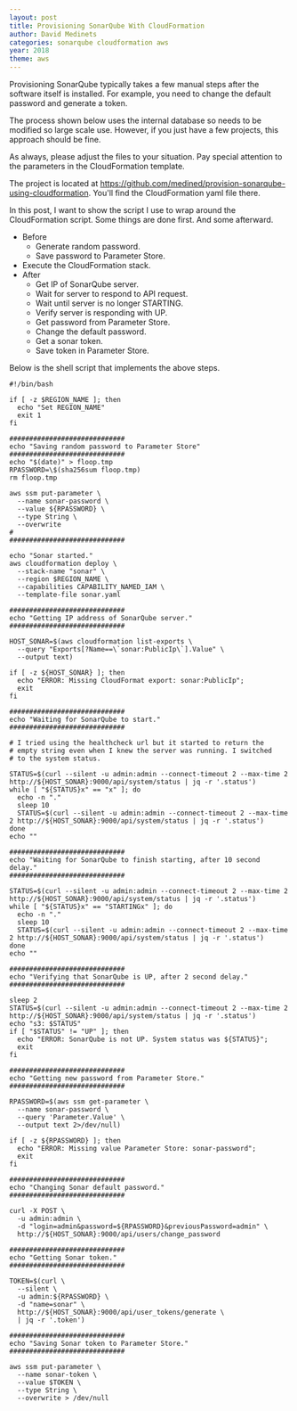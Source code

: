 ```yaml
---
layout: post
title: Provisioning SonarQube With CloudFormation
author: David Medinets
categories: sonarqube cloudformation aws
year: 2018
theme: aws
---
```


Provisioning SonarQube typically takes a few manual steps after the software
itself is installed. For example, you need to change the default password and
generate a token.

The process shown below uses the internal database so needs to be modified so
large scale use. However, if you just have a few projects, this approach should
be fine.

As always, please adjust the files to your situation. Pay special attention
to the parameters in the CloudFormation template.

The project is located at https://github.com/medined/provision-sonarqube-using-cloudformation.
You'll find the CloudFormation yaml file there.

In this post, I want to show the script I use to wrap around the CloudFormation
script. Some things are done first. And some afterward.

* Before
  * Generate random password.
  * Save password to Parameter Store.
* Execute the CloudFormation stack.
* After
  * Get IP of SonarQube server.
  * Wait for server to respond to API request.
  * Wait until server is no longer STARTING.
  * Verify server is responding with UP.
  * Get password from Parameter Store.
  * Change the default password.
  * Get a sonar token.
  * Save token in Parameter Store.

Below is the shell script that implements the above steps.

```
#!/bin/bash

if [ -z $REGION_NAME ]; then
  echo "Set REGION_NAME"
  exit 1
fi

#############################
echo "Saving random password to Parameter Store"
#############################
echo "$(date)" > floop.tmp
RPASSWORD=\$(sha256sum floop.tmp)
rm floop.tmp

aws ssm put-parameter \
  --name sonar-password \
  --value ${RPASSWORD} \
  --type String \
  --overwrite
#
#############################

echo "Sonar started."
aws cloudformation deploy \
  --stack-name "sonar" \
  --region $REGION_NAME \
  --capabilities CAPABILITY_NAMED_IAM \
  --template-file sonar.yaml

#############################
echo "Getting IP address of SonarQube server."
#############################

HOST_SONAR=$(aws cloudformation list-exports \
  --query "Exports[?Name==\`sonar:PublicIp\`].Value" \
  --output text)

if [ -z ${HOST_SONAR} ]; then
  echo "ERROR: Missing CloudFormat export: sonar:PublicIp";
  exit
fi

#############################
echo "Waiting for SonarQube to start."
#############################

# I tried using the healthcheck url but it started to return the
# empty string even when I knew the server was running. I switched
# to the system status.

STATUS=$(curl --silent -u admin:admin --connect-timeout 2 --max-time 2 http://${HOST_SONAR}:9000/api/system/status | jq -r '.status')
while [ "${STATUS}x" == "x" ]; do
  echo -n "."
  sleep 10
  STATUS=$(curl --silent -u admin:admin --connect-timeout 2 --max-time 2 http://${HOST_SONAR}:9000/api/system/status | jq -r '.status')
done
echo ""

#############################
echo "Waiting for SonarQube to finish starting, after 10 second delay."
#############################

STATUS=$(curl --silent -u admin:admin --connect-timeout 2 --max-time 2 http://${HOST_SONAR}:9000/api/system/status | jq -r '.status')
while [ "${STATUS}x" == "STARTINGx" ]; do
  echo -n "."
  sleep 10
  STATUS=$(curl --silent -u admin:admin --connect-timeout 2 --max-time 2 http://${HOST_SONAR}:9000/api/system/status | jq -r '.status')
done
echo ""

#############################
echo "Verifying that SonarQube is UP, after 2 second delay."
#############################

sleep 2
STATUS=$(curl --silent -u admin:admin --connect-timeout 2 --max-time 2 http://${HOST_SONAR}:9000/api/system/status | jq -r '.status')
echo "s3: $STATUS"
if [ "$STATUS" != "UP" ]; then
  echo "ERROR: SonarQube is not UP. System status was ${STATUS}";
  exit
fi

#############################
echo "Getting new password from Parameter Store."
#############################

RPASSWORD=$(aws ssm get-parameter \
  --name sonar-password \
  --query 'Parameter.Value' \
  --output text 2>/dev/null)

if [ -z ${RPASSWORD} ]; then
  echo "ERROR: Missing value Parameter Store: sonar-password";
  exit
fi

#############################
echo "Changing Sonar default password."
#############################

curl -X POST \
  -u admin:admin \
  -d "login=admin&password=${RPASSWORD}&previousPassword=admin" \
  http://${HOST_SONAR}:9000/api/users/change_password

#############################
echo "Getting Sonar token."
#############################

TOKEN=$(curl \
  --silent \
  -u admin:${RPASSWORD} \
  -d "name=sonar" \
  http://${HOST_SONAR}:9000/api/user_tokens/generate \
  | jq -r '.token')

#############################
echo "Saving Sonar token to Parameter Store."
#############################

aws ssm put-parameter \
  --name sonar-token \
  --value $TOKEN \
  --type String \
  --overwrite > /dev/null
```
